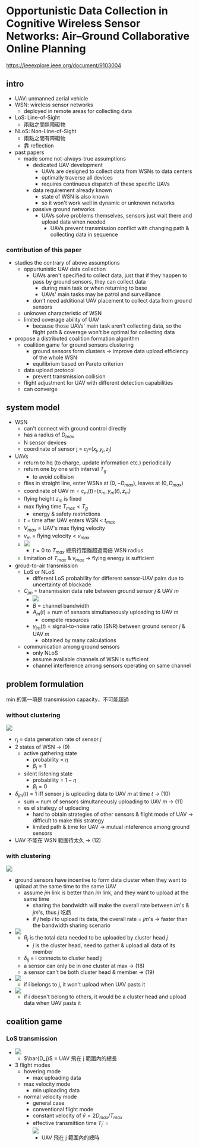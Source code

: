 # Opportunistic Data Collection in Cognitive Wireless Sensor Networks: Air–Ground Collaborative Online Planning
https://ieeexplore.ieee.org/document/9103004

## intro
- UAV: unmanned aerial vehicle
- WSN: wireless sensor networks
	- deployed in remote areas for collecting data
- LoS: Line-of-Sight
	- 兩點之間無障礙物
- NLoS: Non-Line-of-Sight
	- 兩點之間有障礙物
	- 靠 reflection
- past papers
	- made some not-always-true assumptions
		- dedicated UAV development
			- UAVs are designed to collect data from WSNs to data centers
			- optimally traverse all devices
			- requires continuous dispatch of these specific UAVs
		- data requirement already known
			- state of WSN is also known
			- so it won't work well in dynamic or unknown networks
		- passive ground networks
			- UAVs solve problems themselves, sensors just wait there and upload data when needed
				- UAVs prevent transmission conflict with changing path & collecting data in sequence
### contribution of this paper
- studies the contrary of above assumptions
	- oppurtunistic UAV data collection
		- UAVs aren't specified to collect data, just that if they happen to pass by ground sensors, they can collect data
			- during main task or when returning to base
			- UAVs' main tasks may be patrol and surveillance
		- don't need additional UAV placement to collect data from ground sensors
	- unknown characteristic of WSN
	- limited coverage ability of UAV
		- because those UAVs' main task aren't collecting data, so the flight path & coverage won't be optimal for collecting data
- propose a distributed coalition formation algorithm
	- coalition game for ground sensors clustering
		- ground sensors form clusters → improve data upload efficiency of the whole WSN
		- equilibrium based on Pareto criterion
	- data upload protocol
		- prevent transmission collision
	- flight adjustment for UAV with different detection capabilities
	- can converge


## system model
- WSN
	- can't connect with ground control directly
	- has a radius of $D_{max}$
	- N sensor devices
	- coordinate of sensor j = $c_j$=$(x_j, y_j, z_j)$
- UAVs
	- return to hq (to charge, update information etc.) periodically
	- return one by one with interval $T_g$
		- to avoid collision
	- flies in straight line, enter WSNs at $(0,-D_{max})$, leaves at $(0,D_{max})$
	- coordinate of UAV m = $c_m(t)$=$(x_m, y_m(t), z_m)$
	- flying height $z_m$ is fixed
	- max flying time $T_{max}<T_g$
		- energy & safety restrictions
	- $t$ = time after UAV enters WSN < $t_{max}$
	- $V_{max}$ = UAV's max flying velocity
	- $v_m$ = flying velocity < $v_{max}$
	- ![](https://i.imgur.com/5gtR2fL.png)
		- $t=0$ to $T_{max}$ 總飛行距離超過兩倍 WSN radius
	- limitation of $T_{max}$ & $v_{max}$ → flying energy is sufficient
- groud-to-air transmission
	- LoS or NLoS
		- different LoS probability for different sensor-UAV pairs due to uncertainty of blockade
	- $C_{jm}$ = transmission data rate between ground sensor $j$ & UAV $m$
		- ![](https://i.imgur.com/pqoCGoO.png)
		- $B$ = channel bandwidth
		- $A_m(t)$ = num of sensors simultaneously uploading to UAV $m$
			- compete resources
		- $\gamma_{jm}(t)$ = signal-to-noise ratio (SNR) between ground sensor $j$ & UAV $m$ 
			- obtained by many calculations
	- communication among ground sensors
		- only NLoS
		- assume available channels of WSN is sufficient
		- channel interference among sensors operating on same channel

## problem formulation
min 的第一項是 transmission capacity，不可能超過
### without clustering
![](https://i.imgur.com/RgwLlzX.png)
- $r_j$ = data generation rate of sensor $j$
- 2 states of WSN → (9)
	- active gathering state
		- probability = $\eta$ 
		- $\beta_j=1$
	- silent listening state
		- probability = $1-\eta$ 
		- $\beta_j=0$
- $\delta_{jm}(t)$ = 1 iff sensor $j$ is uploading data to UAV $m$ at time $t$ → (10)
	- sum = num of sensors simultaneously uploading to UAV $m$ → (11)
	- es el strategy of uploading
		- hard to obtain strategies of other sensors & flight mode of UAV → difficult to make this strategy
		- limited path & time for UAV → mutual inteference among ground sensors
- UAV 不能在 WSN 範圍待太久 → (12)

### with clustering
![](https://i.imgur.com/Y61033Q.png)
- ground sensors have incentive to form data cluster when they want to upload at the same time to the same UAV
	- assume $jm$ link is better than $im$ link, and they want to upload at the same time
		- sharing the bandwidth will make the overall rate between $im$'s & $jm$'s, thus $j$ 吃虧
		- if $j$ help $i$ to upload its data, the overall rate = $jm$'s → faster than the bandwidth sharing scenario
- ![](https://i.imgur.com/6aJJDXL.png)
	- $R_j$ is the total data needed to be uploaded by cluster head $j$
		- $j$ is the cluster head, need to gather & upload all data of its member
	- $\delta_{ij}$ = i connects to cluster head j
	- a sensor can only be in one cluster at max → (18)
	- a sensor can't be both cluster head & member → (19)
- ![](https://i.imgur.com/a7c5hMI.png)
	- if i belongs to j, it won't upload when UAV pasts it
- ![](https://i.imgur.com/ZCOv8PK.png)
	- if i doesn't belong to others, it would be a cluster head and upload data when UAV pasts it

## coalition game
### LoS transmission
- ![](https://i.imgur.com/ZzbQKPg.png)
	- $\bar{D_j}$ = UAV 飛在 j 範圍內的總長 
- 3 flight modes
	- hovering mode
		- max uploading data
	- max velocity mode
		- min uploading data
	- normal velocity mode
		- general case
		- conventional flight mode
		- constant velocity of $\bar{v}=2D_{max}/T_{max}$
		- effective transmittion time $T_j'$ =<br>![](https://i.imgur.com/FN5IKy8.png)
			- UAV 飛在 j 範圍內的總時
